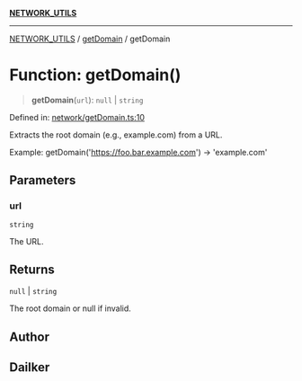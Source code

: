 [**NETWORK_UTILS**](../../README.md)

***

[NETWORK_UTILS](../../README.md) / [getDomain](../README.md) / getDomain

# Function: getDomain()

> **getDomain**(`url`): `null` \| `string`

Defined in: [network/getDomain.ts:10](https://github.com/dailker/everyutil-js/blob/b3e269da55b7d96c15eb37e98c5c4f6b94f05f6f/src/network/getDomain.ts#L10)

Extracts the root domain (e.g., example.com) from a URL.

Example: getDomain('https://foo.bar.example.com') → 'example.com'

## Parameters

### url

`string`

The URL.

## Returns

`null` \| `string`

The root domain or null if invalid.

## Author

## Dailker
